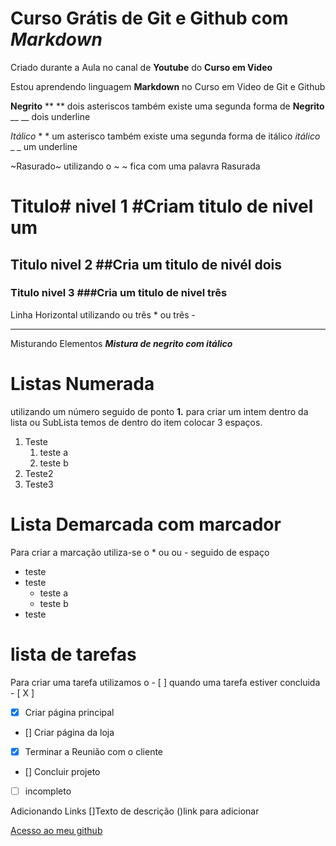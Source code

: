 # Curso Grátis de Git e Github com *Markdown*
Criado durante a Aula no canal de **Youtube** do __Curso em Video__

Estou aprendendo linguagem **Markdown** no Curso em Video de Git e Github

**Negrito** **  ** dois asteriscos também existe uma segunda forma de __Negrito__ __ __ dois underline


*Itálico* * * um asterisco também existe uma segunda forma de itálico _itálico_ _ _ um underline

~Rasurado~ utilizando o ~ ~ fica com uma palavra Rasurada

# Titulo# nivel 1 #Criam titulo de nivel um
## Titulo nivel 2 ##Cria um titulo de nivél dois 
### Titulo nivel 3 ###Cria um titulo de nivel três

Linha Horizontal utilizando ou três * ou três -
***

Misturando Elementos __*Mistura de negrito com itálico*__

# Listas Numerada 
utilizando um número seguido de ponto **1.** para criar um intem dentro da lista ou SubLista temos de dentro do item colocar 3 espaços.
1. Teste
   1. teste a
   1. teste b
1. Teste2
1. Teste3

# Lista Demarcada com marcador
Para criar a marcação utiliza-se o * ou ou - seguido de espaço
* teste
* teste
   * teste a
   * teste b
* teste

# lista de tarefas
Para criar uma tarefa utilizamos o - [ ] quando uma tarefa estiver concluida - [ X ]
- [x] Criar página principal
- [] Criar página da loja
- [X] Terminar a Reunião com o cliente
- [] Concluir projeto
- [ ] incompleto

Adicionando Links []Texto de descrição ()link para adicionar

[Acesso ao meu github](https://github.com/FilipeMGaspar)
